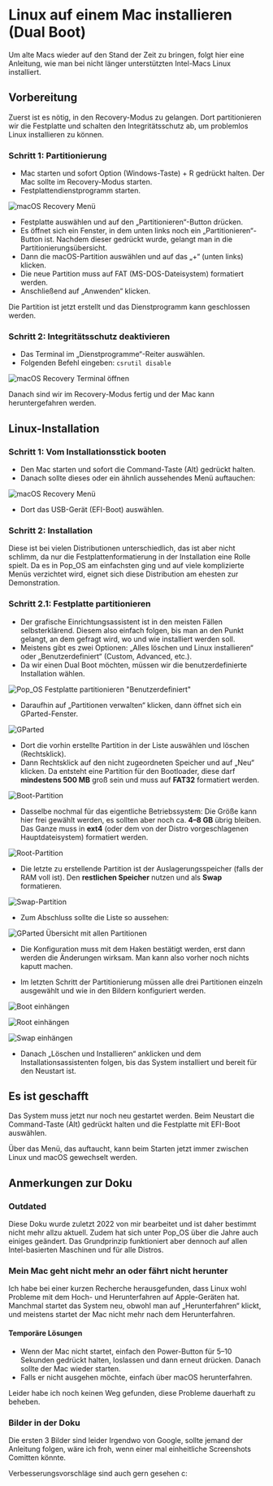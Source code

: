 # Linux auf einem Mac installieren (Dual Boot)

Um alte Macs wieder auf den Stand der Zeit zu bringen, folgt hier eine Anleitung, wie man bei nicht länger unterstützten Intel-Macs Linux installiert.

## Vorbereitung

Zuerst ist es nötig, in den Recovery-Modus zu gelangen. Dort partitionieren wir die Festplatte und schalten den Integritätsschutz ab, um problemlos Linux installieren zu können.

### Schritt 1: Partitionierung

- Mac starten und sofort Option (Windows-Taste) + R gedrückt halten. Der Mac sollte im Recovery-Modus starten.
- Festplattendienstprogramm starten.

![macOS Recovery Menü](/Bilder/mac-recovery-mode-die-macos-dienstprogramme.png)

- Festplatte auswählen und auf den „Partitionieren“-Button drücken.
- Es öffnet sich ein Fenster, in dem unten links noch ein „Partitionieren“-Button ist. Nachdem dieser gedrückt wurde, gelangt man in die Partitionierungsübersicht.
- Dann die macOS-Partition auswählen und auf das „+“ (unten links) klicken.
- Die neue Partition muss auf FAT (MS-DOS-Dateisystem) formatiert werden.
- Anschließend auf „Anwenden“ klicken.

Die Partition ist jetzt erstellt und das Dienstprogramm kann geschlossen werden.

### Schritt 2: Integritätsschutz deaktivieren

- Das Terminal im „Dienstprogramme“-Reiter auswählen.
- Folgenden Befehl eingeben: `csrutil disable`

![macOS Recovery Terminal öffnen](/Bilder/terminal-in-recovery-mode.png)

Danach sind wir im Recovery-Modus fertig und der Mac kann heruntergefahren werden.

## Linux-Installation

### Schritt 1: Vom Installationsstick booten

- Den Mac starten und sofort die Command-Taste (Alt) gedrückt halten.
- Danach sollte dieses oder ein ähnlich aussehendes Menü auftauchen:

![macOS Recovery Menü](/Bilder/sjod07fjjy5f.jpg)

- Dort das USB-Gerät (EFI-Boot) auswählen.

### Schritt 2: Installation

Diese ist bei vielen Distributionen unterschiedlich, das ist aber nicht schlimm, da nur die Festplattenformatierung in der Installation eine Rolle spielt. Da es in Pop_OS am einfachsten ging und auf viele komplizierte Menüs verzichtet wird, eignet sich diese Distribution am ehesten zur Demonstration.

### Schritt 2.1: Festplatte partitionieren

- Der grafische Einrichtungsassistent ist in den meisten Fällen selbsterklärend. Diesem also einfach folgen, bis man an den Punkt gelangt, an dem gefragt wird, wo und wie installiert werden soll.
- Meistens gibt es zwei Optionen: „Alles löschen und Linux installieren“ oder „Benutzerdefiniert“ (Custom, Advanced, etc.).
- Da wir einen Dual Boot möchten, müssen wir die benutzerdefinierte Installation wählen.

![Pop_OS Festplatte partitionieren "Benutzerdefiniert"](/Bilder/Linux%20Part%201.png)

- Daraufhin auf „Partitionen verwalten“ klicken, dann öffnet sich ein GParted-Fenster.

![GParted](/Bilder/Linux%20Part%202.png)

- Dort die vorhin erstellte Partition in der Liste auswählen und löschen (Rechtsklick).
- Dann Rechtsklick auf den nicht zugeordneten Speicher und auf „Neu“ klicken. Da entsteht eine Partition für den Bootloader, diese darf **mindestens 500 MB** groß sein und muss auf **FAT32** formatiert werden.

![Boot-Partition](/Bilder/Linux%20Part%203.png)

- Dasselbe nochmal für das eigentliche Betriebssystem: Die Größe kann hier frei gewählt werden, es sollten aber noch ca. **4–8 GB** übrig bleiben. Das Ganze muss in **ext4** (oder dem von der Distro vorgeschlagenen Hauptdateisystem) formatiert werden.

![Root-Partition](/Bilder/Linux%20Part%204.png)

- Die letzte zu erstellende Partition ist der Auslagerungsspeicher (falls der RAM voll ist). Den **restlichen Speicher** nutzen und als **Swap** formatieren.

![Swap-Partition](/Bilder/Linux%20Part%205.png)

- Zum Abschluss sollte die Liste so aussehen:

![GParted Übersicht mit allen Partitionen](/Bilder/Linux%20Part%206.png)

- Die Konfiguration muss mit dem Haken bestätigt werden, erst dann werden die Änderungen wirksam. Man kann also vorher noch nichts kaputt machen.

- Im letzten Schritt der Partitionierung müssen alle drei Partitionen einzeln ausgewählt und wie in den Bildern konfiguriert werden.

![Boot einhängen](/Bilder/Linux%20Part%207.png)

![Root einhängen](/Bilder/Linux%20Part%208.png)

![Swap einhängen](/Bilder/Linux%20Part%209.png)

- Danach „Löschen und Installieren“ anklicken und dem Installationsassistenten folgen, bis das System installiert und bereit für den Neustart ist.

## Es ist geschafft

Das System muss jetzt nur noch neu gestartet werden. Beim Neustart die Command-Taste (Alt) gedrückt halten und die Festplatte mit EFI-Boot auswählen.

Über das Menü, das auftaucht, kann beim Starten jetzt immer zwischen Linux und macOS gewechselt werden.

## Anmerkungen zur Doku

### Outdated

Diese Doku wurde zuletzt 2022 von mir bearbeitet und ist daher bestimmt nicht mehr allzu aktuell. Zudem hat sich unter Pop_OS über die Jahre auch einiges geändert. Das Grundprinzip funktioniert aber dennoch auf allen Intel-basierten Maschinen und für alle Distros.

### Mein Mac geht nicht mehr an oder fährt nicht herunter

Ich habe bei einer kurzen Recherche herausgefunden, dass Linux wohl Probleme mit dem Hoch- und Herunterfahren auf Apple-Geräten hat. Manchmal startet das System neu, obwohl man auf „Herunterfahren“ klickt, und meistens startet der Mac nicht mehr nach dem Herunterfahren.

#### Temporäre Lösungen

- Wenn der Mac nicht startet, einfach den Power-Button für 5–10 Sekunden gedrückt halten, loslassen und dann erneut drücken. Danach sollte der Mac wieder starten.
- Falls er nicht ausgehen möchte, einfach über macOS herunterfahren.

Leider habe ich noch keinen Weg gefunden, diese Probleme dauerhaft zu beheben. 

### Bilder in der Doku

Die ersten 3 Bilder sind leider Irgendwo von Google, sollte jemand der Anleitung folgen, wäre ich froh, wenn einer mal einheitliche Screenshots Comitten könnte.

Verbesserungsvorschläge sind auch gern gesehen c:
